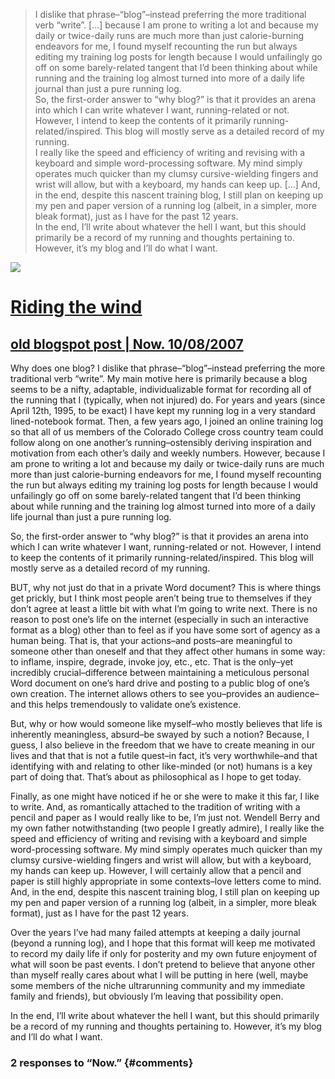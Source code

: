 > I dislike that phrase–“blog”–instead preferring the more traditional verb “write”. [...] because I am prone to writing a lot and because my daily or twice-daily runs are much more than just calorie-burning endeavors for me, I found myself recounting the run but always editing my training log posts for length because I would unfailingly go off on some barely-related tangent that I’d been thinking about while running and the training log almost turned into more of a daily life journal than just a pure running log.\
> So, the first-order answer to “why blog?” is that it provides an arena into which I can write whatever I want, running-related or not. However, I intend to keep the contents of it primarily running-related/inspired. This blog will mostly serve as a detailed record of my running.\
> I really like the speed and efficiency of writing and revising with a keyboard and simple word-processing software. My mind simply operates much quicker than my clumsy cursive-wielding fingers and wrist will allow, but with a keyboard, my hands can keep up. [...] And, in the end, despite this nascent training blog, I still plan on keeping up my pen and paper version of a running log (albeit, in a simpler, more bleak format), just as I have for the past 12 years.\
> In the end, I’ll write about whatever the hell I want, but this should primarily be a record of my running and thoughts pertaining to. However, it’s my blog and I’ll do what I want.


![](http://antonkrupicka.com/wp-content/uploads/2015/06/winds2.jpg)

[Riding the wind](/blog)
========================

[old blogspot post | Now. 10/08/2007](http://antonkrupicka.blogspot.com/2007/10/now.html)
-----------------------------------------------------------------------------------------

Why does one blog? I dislike that phrase–“blog”–instead preferring the
more traditional verb “write”. My main motive here is primarily because
a blog seems to be a nifty, adaptable, individualizable format for
recording all of the running that I (typically, when not injured) do.
For years and years (since April 12th, 1995, to be exact) I have kept my
running log in a very standard lined-notebook format. Then, a few years
ago, I joined an online training log so that all of us members of the
Colorado College cross country team could follow along on one another’s
running–ostensibly deriving inspiration and motivation from each other’s
daily and weekly numbers. However, because I am prone to writing a lot
and because my daily or twice-daily runs are much more than just
calorie-burning endeavors for me, I found myself recounting the run but
always editing my training log posts for length because I would
unfailingly go off on some barely-related tangent that I’d been thinking
about while running and the training log almost turned into more of a
daily life journal than just a pure running log.

So, the first-order answer to “why blog?” is that it provides an arena
into which I can write whatever I want, running-related or not. However,
I intend to keep the contents of it primarily running-related/inspired.
This blog will mostly serve as a detailed record of my running.

BUT, why not just do that in a private Word document? This is where
things get prickly, but I think most people aren’t being true to
themselves if they don’t agree at least a little bit with what I’m going
to write next. There is no reason to post one’s life on the internet
(especially in such an interactive format as a blog) other than to feel
as if you have some sort of agency as a human being. That is, that your
actions–and posts–are meaningful to someone other than oneself and that
they affect other humans in some way: to inflame, inspire, degrade,
invoke joy, etc., etc. That is the only–yet incredibly
crucial–difference between maintaining a meticulous personal Word
document on one’s hard drive and posting to a public blog of one’s own
creation. The internet allows others to see you–provides an audience–and
this helps tremendously to validate one’s existence.

But, why or how would someone like myself–who mostly believes that life
is inherently meaningless, absurd–be swayed by such a notion? Because, I
guess, I also believe in the freedom that we have to create meaning in
our lives and that that is not a futile quest–in fact, it’s very
worthwhile–and that identifying with and relating to other like-minded
(or not) humans is a key part of doing that. That’s about as
philosophical as I hope to get today.

Finally, as one might have noticed if he or she were to make it this
far, I like to write. And, as romantically attached to the tradition of
writing with a pencil and paper as I would really like to be, I’m just
not. Wendell Berry and my own father notwithstanding (two people I
greatly admire), I really like the speed and efficiency of writing and
revising with a keyboard and simple word-processing software. My mind
simply operates much quicker than my clumsy cursive-wielding fingers and
wrist will allow, but with a keyboard, my hands can keep up. However, I
will certainly allow that a pencil and paper is still highly appropriate
in some contexts–love letters come to mind. And, in the end, despite
this nascent training blog, I still plan on keeping up my pen and paper
version of a running log (albeit, in a simpler, more bleak format), just
as I have for the past 12 years.

Over the years I’ve had many failed attempts at keeping a daily journal
(beyond a running log), and I hope that this format will keep me
motivated to record my daily life if only for posterity and my own
future enjoyment of what will soon be past events. I don’t pretend to
believe that anyone other than myself really cares about what I will be
putting in here (well, maybe some members of the niche ultrarunning
community and my immediate family and friends), but obviously I’m
leaving that possibility open.

In the end, I’ll write about whatever the hell I want, but this should
primarily be a record of my running and thoughts pertaining to. However,
it’s my blog and I’ll do what I want.

### 2 responses to “Now.” {#comments}

